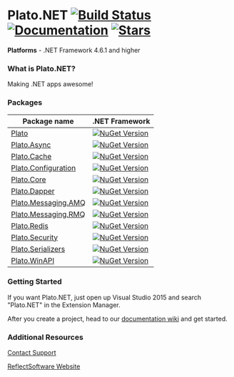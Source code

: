 # Plato.NET  [![Build Status](https://dev.azure.com/reflectsoftware/Plato.NET/_apis/build/status/Plato.NET-.NET%20Desktop-CI)](https://dev.azure.com/reflectsoftware/Plato.NET/_build/latest?definitionId=10) [![Documentation](https://img.shields.io/badge/docs-wiki-yellow.svg)](https://github.com/reflectsoftware/Plato.NET/wiki) [![Stars](https://img.shields.io/github/stars/reflectsoftware/Plato.NET.svg)](https://github.com/reflectsoftware/Plato.NET/stargazers) 

**Platforms** - .NET Framework 4.6.1 and higher

### What is Plato.NET?

Making .NET apps awesome!



### Packages

Package name  | .NET Framework
------------- | ---------------
[Plato](http://www.nuget.org/packages/Plato/) | [![NuGet Version](http://img.shields.io/nuget/v/Plato.svg?style=flat)](http://www.nuget.org/packages/Plato/) 
[Plato.Async](http://www.nuget.org/packages/Plato.Async/) | [![NuGet Version](http://img.shields.io/nuget/v/Plato.Async.svg?style=flat)](http://www.nuget.org/packages/Plato.Async/)
[Plato.Cache](http://www.nuget.org/packages/Plato.Cache/) | [![NuGet Version](http://img.shields.io/nuget/v/Plato.Cache.svg?style=flat)](http://www.nuget.org/packages/Plato.Cache/)
[Plato.Configuration](http://www.nuget.org/packages/Plato.Configuration/) | [![NuGet Version](http://img.shields.io/nuget/v/Plato.Configuration.svg?style=flat)](http://www.nuget.org/packages/Plato.Configuration/)
[Plato.Core](http://www.nuget.org/packages/Plato.Core/) | [![NuGet Version](http://img.shields.io/nuget/v/Plato.Core.svg?style=flat)](http://www.nuget.org/packages/Plato.Core/)
[Plato.Dapper](http://www.nuget.org/packages/Plato.Dapper/) | [![NuGet Version](http://img.shields.io/nuget/v/Plato.Dapper.svg?style=flat)](http://www.nuget.org/packages/Plato.Dapper/)
[Plato.Messaging.AMQ](http://www.nuget.org/packages/Plato.Messaging.AMQ/) | [![NuGet Version](http://img.shields.io/nuget/v/Plato.Messaging.AMQ.svg?style=flat)](http://www.nuget.org/packages/Plato.Messaging.AMQ/)
[Plato.Messaging.RMQ](http://www.nuget.org/packages/Plato.Messaging.RMQ/) | [![NuGet Version](http://img.shields.io/nuget/v/Plato.Messaging.RMQ.svg?style=flat)](http://www.nuget.org/packages/Plato.Messaging.RMQ/)
[Plato.Redis](http://www.nuget.org/packages/Plato.Redis/) | [![NuGet Version](http://img.shields.io/nuget/v/Plato.Redis.svg?style=flat)](http://www.nuget.org/packages/Plato.Redis/)
[Plato.Security](http://www.nuget.org/packages/Plato.Security/) | [![NuGet Version](http://img.shields.io/nuget/v/Plato.Security.svg?style=flat)](http://www.nuget.org/packages/Plato.Security/)
[Plato.Serializers](http://www.nuget.org/packages/Plato.Serializers/) | [![NuGet Version](http://img.shields.io/nuget/v/Plato.Serializers.svg?style=flat)](http://www.nuget.org/packages/Plato.Serializers/)
[Plato.WinAPI](http://www.nuget.org/packages/Plato.WinAPI/) | [![NuGet Version](http://img.shields.io/nuget/v/Plato.WinAPI.svg?style=flat)](http://www.nuget.org/packages/Plato.WinAPI/)


### Getting Started


If you want Plato.NET, just open up Visual Studio 2015 and search "Plato.NET" in the Extension Manager.

After you create a project, head to our [documentation wiki](https://github.com/reflectsoftware/Plato.NET/wiki) and get started.


### Additional Resources

[Contact Support](support@reflectsoftware.com)

[ReflectSoftware Website](http://reflectsoftware.com)
